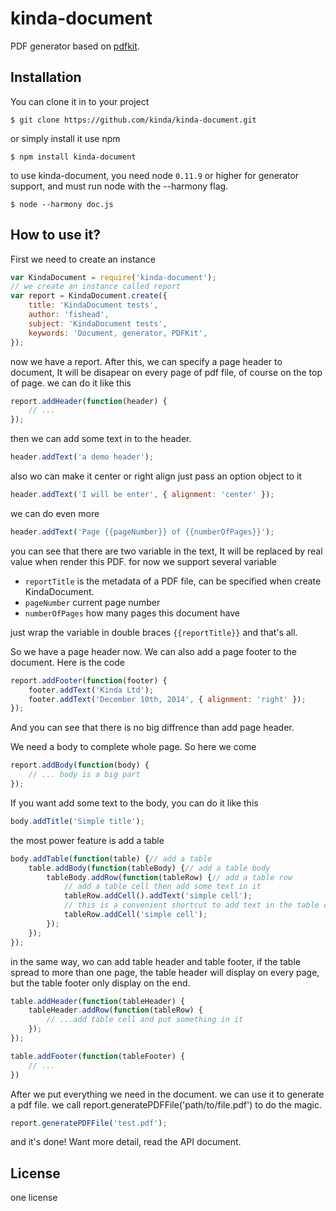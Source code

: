 # kinda-document

  PDF generator based on [pdfkit](https://github.com/pdfkit/pdfkit).

## Installation

  You can clone it in to your project

```
$ git clone https://github.com/kinda/kinda-document.git
```

  or simply install it use npm

```
$ npm install kinda-document
```

  to use kinda-document, you need node `0.11.9` or higher for generator support,
  and must run node with the --harmony flag.

 ```
 $ node --harmony doc.js
 ```

## How to use it?

  First we need to create an instance

```js
var KindaDocument = require('kinda-document');
// we create an instance called report
var report = KindaDocument.create({
    title: 'KindaDocument tests',
    author: 'fishead',
    subject: 'KindaDocument tests',
    keywords: 'Document, generator, PDFKit',
});
```

  now we have a report. After this, we can specify a page header to document,
  It will be disapear on every page of pdf file, of course on the top of page.
  we can do it like this

```js
report.addHeader(function(header) {
    // ...
});

```

  then we can add some text in to the header.

```js
header.addText('a demo header');
```

  also wo can make it center or right align just pass an option object to it

```js
header.addText('I will be enter', { alignment: 'center' });
```

  we can do even more

```js
header.addText('Page {{pageNumber}} of {{numberOfPages}}');
```

  you can see that there are two variable in the text, It will be replaced by
  real value when render this PDF. for now we support several variable

  - `reportTitle` is the metadata of a PDF file, can be specified when create KindaDocument.
  - `pageNumber` current page number
  - `numberOfPages` how many pages this document have


  just wrap the variable in double braces `{{reportTitle}}` and that's all.

  So we have a page header now. We can also add a page footer to the document.
  Here is the code

```js
report.addFooter(function(footer) {
    footer.addText('Kinda Ltd');
    footer.addText('December 10th, 2014', { alignment: 'right' });
});
```

  And you can see that there is no big diffrence than add page header.
  
  We need a body to complete whole page. So here we come

```js
report.addBody(function(body) {
    // ... body is a big part
});
```

  If you want add some text to the body, you can do it like this

```js
body.addTitle('Simple title');
```

  the most power feature is add a table

```js
body.addTable(function(table) {// add a table
    table.addBody(function(tableBody) {// add a table body
        tableBody.addRow(function(tableRow) {// add a table row
            // add a table cell then add some text in it
            tableRow.addCell().addText('simple cell');
            // this is a convenient shortcut to add text in the table cell
            tableRow.addCell('simple cell');
        });
    });
});
```

  in the same way, wo can add table header and table footer, if the table spread
  to more than one page, the table header will display on every page, but the
  table footer only display on the end.

```js
table.addHeader(function(tableHeader) {
    tableHeader.addRow(function(tableRow) {
        // ...add table cell and put something in it
    });
});

table.addFooter(function(tableFooter) {
    // ...
})
```

  After we put everything we need in the document. we can use it to generate a
  pdf file. we call report.generatePDFFile('path/to/file.pdf') to do the magic.

```js
report.generatePDFFile('test.pdf');
```

  and it's done! Want more detail, read the API document.

## License

  one license
